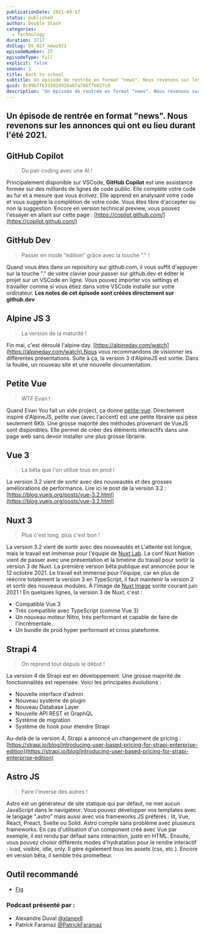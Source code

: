 ```yaml
---
publicationDate: 2021-09-17
status: published
author: Double Slash
categories:
  - Technology
duration: 3717
dsSlug: DS_027_news921
episodeNumber: 27
episodeType: full
explicit: false
season: 1
title: Back to school
subtitle: Un épisode de rentrée en format "news". Nous revenons sur les annonces qui ont eu lieu durant l'été 2021.
guid: 8c99b7f6333d2d920abfa786ffb827c9
description: 'Un épisode de rentrée en format "news". Nous revenons sur les annonces qui ont eu lieu durant l''été 2021. GitHub Copilot Du pair coding avec une AI ! Principalement disponible sur VSCode, GitHub Copilot est une assistance formée sur des milliards de lignes de code public. Elle complète votre code au fur et à mesure que vous écrivez. Elle apprend en analysant votre code et vous suggère la complétion de votre code. Vous êtes libre d''accepter ou non la suggestion. Encore en version technical preview, vous pouvez l''essayer en allant sur cette page : https://copilot.github.com/ GitHub Dev Passer en mode “édition” grâce avec la touche "." ! Quand vous êtes dans un repository sur github.com, il vous suffit d''appuyer sur la touche "." de votre clavier pour passer sur github.dev et éditer le projet sur un VSCode en ligne. Vous pouvez importer vos settings et travailler comme si vous étiez dans votre VSCode installé sur votre ordinateur. Les notes de cet épisode sont créées directement sur github.dev Alpine JS 3 La version de la maturité ! Fin mai, c''est déroulé l''alpine day. https://alpineday.com/watch.Nous vous recommandons de visionner les différentes présentations. Suite à ça, la version 3 d''AlpineJS est sortie. Dans la foulée, un nouveau site et une nouvelle documentation. Petite Vue WTF Evan ! Quand Evan You fait un side project, ça donne petite-vue. Directement inspiré d''AlpineJS, petite vue (avec l''accent) est une petite librairie qui pèse seulement 6Kb. Une grosse majorité des méthodes provenant de VueJS sont disponibles. Elle permet de créer des éléments interactifs dans une page web sans devoir installer une plus grosse librairie. Vue 3 La bêta que l''on utilise tous en prod ! La version 3.2 vient de sortir avec des nouveautés et des grosses améliorations de performance. Lire ici le post de la version 3.2 : https://blog.vuejs.org/posts/vue-3.2.html Nuxt 3 Plus c''est long, plus c''est bon ! La version 3.2 vient de sortir avec des nouveautés et L''attente est longue, mais le travail est immense pour l''équipe de Nuxt Lab. La conf Nuxt Nation vient de passer avec une présentation et la timeline du travail pour sortir la version 3 de Nuxt. La première version bêta publique est annoncée pour le 12 octobre 2021. Le travail est immense pour l''équipe, car en plus de réécrire totalement la version 3 en TypeScript, il faut maintenir la version 2 et sortir des nouveaux modules. À l''image de Nuxt Image sorite courant juin 2021 ! En quelques lignes, la version 3 de Nuxt, c''est : Compatible Vue 3 Très compatible avec TypeScript (comme Vue 3) Un nouveau moteur Nitro, très performant et capable de faire de l''incrémentale. Un bundle de prod hyper performant et cross plateforme. Strapi 4 On reprend tout depuis le début ! La version 4 de Strapi est en développement. Une grosse majorité de fonctionnalités est repensée. Voici les principales évolutions : Nouvelle interface d''admin Nouveau système de plugin Nouveau Database Layer Nouvelle API REST et GraphQL Système de migration Système de hook pour étendre Strapi Au-delà de la version 4, Strapi a annoncé un changement de pricing : https://strapi.io/blog/introducing-user-based-pricing-for-strapi-enterprise-edition Astro JS Faire l''inverse des autres ! Astro est un générateur de site statique qui par défaut, ne met aucun JavaScript dans le navigateur. Vous pouvez développer vos templates avec le langage ".astro" mais aussi avec vos frameworks JS préférés : lit, Vue, React, Preact, Svelte ou Solid. Astro compile sans problème avec plusieurs frameworks. En cas d''utilisation d''un component créé avec Vue par exemple, il est rendu par défaut sans interaction, juste en HTML. Ensuite, vous pouvez choisir différents modes d''hydratation pour le rendre interactif : load, visible, idle, only. Il gère également tous les assets (css, etc.). Encore en version bêta, il semble très prometteur. Outil recommandé Fig Podcast présenté par : Alexandre Duval @xlanex6 Patrick Faramaz @PatrickFaramaz'
---
```


## Un épisode de rentrée en format "news". Nous revenons sur les annonces qui ont eu lieu durant l'été 2021.

## GitHub Copilot

> Du pair coding avec une AI !

Principalement disponible sur VSCode, **GitHub Copilot** est une assistance formée sur des milliards de lignes de code public. Elle complète votre code au fur et à mesure que vous écrivez.
Elle apprend en analysant votre code et vous suggère la complétion de votre code. Vous êtes libre d'accepter ou non la suggestion.
Encore en version technical preview, vous pouvez l'essayer en allant sur cette page : [https://copilot.github.com/](https://copilot.github.com/)

## GitHub Dev

> Passer en mode “édition” grâce avec la touche "." !

Quand vous êtes dans un repository sur github.com, il vous suffit d'appuyer sur la touche "." de votre clavier pour passer sur github.dev et éditer le projet sur un VSCode en ligne.
Vous pouvez importer vos settings et travailler comme si vous étiez dans votre VSCode installé sur votre ordinateur.
**Les notes de cet épisode sont créées directement sur github.dev**

## Alpine JS 3

> La version de la maturité !

Fin mai, c'est déroulé l'alpine day. [https://alpineday.com/watch](https://alpineday.com/watch).Nous vous recommandons de visionner les différentes présentations.
Suite à ça, la version 3 d'AlpineJS est sortie. Dans la foulée, un nouveau site et une nouvelle documentation.

## Petite Vue

> WTF Evan !

Quand Evan You fait un side project, ça donne [petite-vue](https://github.com/vuejs/petite-vue).
Directement inspiré d'AlpineJS, petite vue (avec l'accent) est une petite librairie qui pèse seulement 6Kb.
Une grosse majorité des méthodes provenant de VueJS sont disponibles. Elle permet de créer des éléments interactifs dans une page web sans devoir installer une plus grosse librairie.

## Vue 3

> La bêta que l'on utilise tous en prod !

La version 3.2 vient de sortir avec des nouveautés et des grosses améliorations de performance.
Lire ici le post de la version 3.2 : [https://blog.vuejs.org/posts/vue-3.2.html](https://blog.vuejs.org/posts/vue-3.2.html)

## Nuxt 3

> Plus c'est long, plus c'est bon !

La version 3.2 vient de sortir avec des nouveautés et L'attente est longue, mais le travail est immense pour l'équipe de [Nuxt Lab](https://github.com/nuxtlabs).
La conf Nuxt Nation vient de passer avec une présentation et la timeline du travail pour sortir la version 3 de Nuxt.
La première version bêta publique est annoncée pour le 12 octobre 2021.
Le travail est immense pour l'équipe, car en plus de réécrire totalement la version 3 en TypeScript, il faut maintenir la version 2 et sortir des nouveaux modules. À l'image de [Nuxt Image](https://image.nuxtjs.org/) sorite courant juin 2021 !
En quelques lignes, la version 3 de Nuxt, c'est :

- Compatible Vue 3
- Très compatible avec TypeScript (comme Vue 3)
- Un nouveau moteur Nitro, très performant et capable de faire de l'incrémentale.
- Un bundle de prod hyper performant et cross plateforme.

## Strapi 4

> On reprend tout depuis le début !

La version 4 de Strapi est en développement. Une grosse majorité de fonctionnalités est repensée.
Voici les principales évolutions :

- Nouvelle interface d'admin
- Nouveau système de plugin
- Nouveau Database Layer
- Nouvelle API REST et GraphQL
- Système de migration
- Système de hook pour étendre Strapi

Au-delà de la version 4, Strapi a annoncé un changement de pricing :
[https://strapi.io/blog/introducing-user-based-pricing-for-strapi-enterprise-edition](https://strapi.io/blog/introducing-user-based-pricing-for-strapi-enterprise-edition)

## Astro JS

> Faire l'inverse des autres !

Astro est un générateur de site statique qui par défaut, ne met aucun JavaScript dans le navigateur.
Vous pouvez développer vos templates avec le langage ".astro" mais aussi avec vos frameworks JS préférés : lit, Vue, React, Preact, Svelte ou Solid. Astro compile sans problème avec plusieurs frameworks.
En cas d'utilisation d'un component créé avec Vue par exemple, il est rendu par défaut sans interaction, juste en HTML. Ensuite, vous pouvez choisir différents modes d'hydratation pour le rendre interactif : load, visible, idle, only.
Il gère également tous les assets (css, etc.).
Encore en version bêta, il semble très prometteur.

## Outil recommandé

- [Fig](https://fig.io/)

### Podcast présenté par :

- Alexandre Duval [@xlanex6](https://twitter.com/xlanex6)
- Patrick Faramaz [@PatrickFaramaz](https://twitter.com/PatrickFaramaz)
